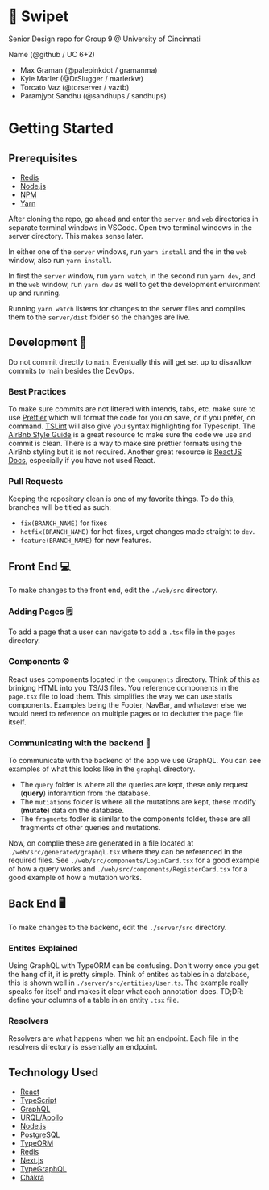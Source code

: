 # :paw_prints: Swipet

Senior Design repo for Group 9 @ University of Cincinnati

Name (@github / UC 6+2)

- Max Graman (@palepinkdot / gramanma)
- Kyle Marler (@DrSlugger / marlerkw)
- Torcato Vaz (@torserver / vaztb)
- Paramjyot Sandhu (@sandhups / sandhups)

# Getting Started

## Prerequisites

- [Redis](https://redis.io/topics/quickstart)
- [Node.js](https://nodejs.org/en/download/)
- [NPM](https://docs.npmjs.com/downloading-and-installing-packages-globally)
- [Yarn](https://classic.yarnpkg.com/en/docs/install/#mac-stable)

After cloning the repo, go ahead and enter the `server` and `web` directories in separate terminal windows in VSCode. Open two terminal windows in the server directory. This makes sense later.

In either one of the `server` windows, run `yarn install` and the in the `web` window, also run `yarn install`.

In first the `server` window, run `yarn watch`, in the second run `yarn dev`, and in the `web` window, run `yarn dev` as well to get the development environment up and running.

Running `yarn watch` listens for changes to the server files and compiles them to the `server/dist` folder so the changes are live.

## Development :toolbox:

Do not commit directly to `main`. Eventually this will get set up to disawllow commits to main besides the DevOps.

### Best Practices

To make sure commits are not littered with intends, tabs, etc. make sure to use [Prettier](https://marketplace.visualstudio.com/items?itemName=esbenp.prettier-vscode) which will format the code for you on save, or if you prefer, on command. [TSLint](https://marketplace.visualstudio.com/items?itemName=ms-vscode.vscode-typescript-tslint-plugin) will also give you syntax highlighting for Typescript. The [AirBnb Style Guide](https://github.com/airbnb/javascript) is a great resource to make sure the code we use and commit is clean. There is a way to make sire prettier formats using the AirBnb styling but it is not required. Another great resource is [ReactJS Docs](https://reactjs.org/docs/hello-world.html), especially if you have not used React.

### Pull Requests

Keeping the repository clean is one of my favorite things. To do this, branches will be titled as such:

- `fix(BRANCH_NAME)` for fixes
- `hotfix(BRANCH_NAME)` for hot-fixes, urget changes made straight to `dev`.
- `feature(BRANCH_NAME)` for new features.

## Front End :computer:

To make changes to the front end, edit the `./web/src` directory.

### Adding Pages :spiral_notepad:

To add a page that a user can navigate to add a `.tsx` file in the `pages` directory.

### Components :gear:

React uses components located in the `components` directory. Think of this as brinigng HTML into you TS/JS files. You reference components in the `page.tsx` file to load them. This simplifies the way we can use statis components. Examples being the Footer, NavBar, and whatever else we would need to reference on multiple pages or to declutter the page file itself.

### Communicating with the backend :link:

To communicate with the backend of the app we use GraphQL. You can see examples of what this looks like in the `graphql` directory.

- The `query` folder is where all the queries are kept, these only request (**query**) inforamtion from the database.
- The `mutiations` folder is where all the mutations are kept, these modify (**mutate**) data on the database.
- The `fragments` fodler is similar to the components folder, these are all fragments of other queries and mutations.

Now, on complie these are generated in a file located at `./web/src/generated/graphql.tsx` where they can be referenced in the required files. See `./web/src/components/LoginCard.tsx` for a good example of how a query works and `./web/src/components/RegisterCard.tsx` for a good example of how a mutation works.

## Back End :desktop_computer:

To make changes to the backend, edit the `./server/src` directory.

### Entites Explained

Using GraphQL with TypeORM can be confusing. Don't worry once you get the hang of it, it is pretty simple. Think of entites as tables in a database, this is shown well in `./server/src/entities/User.ts`. The example really speaks for itself and makes it clear what each annotation does. TD;DR: define your columns of a table in an entity `.tsx` file.

### Resolvers

Resolvers are what happens when we hit an endpoint. Each file in the resolvers directory is essentally an endpoint.

## Technology Used

- [React](https://reactjs.org/)
- [TypeScript](https://www.typescriptlang.org/)
- [GraphQL](https://graphql.org/)
- [URQL/Apollo](https://formidable.com/open-source/urql/)
- [Node.js](https://nodejs.org/en/)
- [PostgreSQL](https://www.postgresql.org/)
- [TypeORM](https://typeorm.io/#/)
- [Redis](https://redis.io/)
- [Next.js](https://nextjs.org/)
- [TypeGraphQL](https://typegraphql.com/)
- [Chakra](https://chakra-ui.com/)
